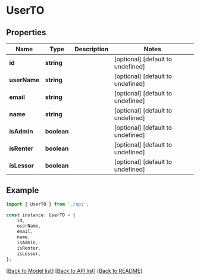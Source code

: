 # UserTO


## Properties

Name | Type | Description | Notes
------------ | ------------- | ------------- | -------------
**id** | **string** |  | [optional] [default to undefined]
**userName** | **string** |  | [optional] [default to undefined]
**email** | **string** |  | [optional] [default to undefined]
**name** | **string** |  | [optional] [default to undefined]
**isAdmin** | **boolean** |  | [optional] [default to undefined]
**isRenter** | **boolean** |  | [optional] [default to undefined]
**isLessor** | **boolean** |  | [optional] [default to undefined]

## Example

```typescript
import { UserTO } from './api';

const instance: UserTO = {
    id,
    userName,
    email,
    name,
    isAdmin,
    isRenter,
    isLessor,
};
```

[[Back to Model list]](../README.md#documentation-for-models) [[Back to API list]](../README.md#documentation-for-api-endpoints) [[Back to README]](../README.md)
